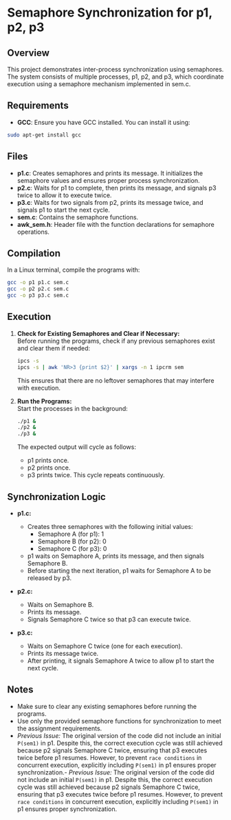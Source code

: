 # Semaphore Synchronization for p1, p2, p3

## Overview

This project demonstrates inter-process synchronization using semaphores. The system consists of multiple processes, p1, p2, and p3, which coordinate execution using a semaphore mechanism implemented in sem.c.

## Requirements

- **GCC**: Ensure you have GCC installed. You can install it using:

```bash
sudo apt-get install gcc
```

## Files

- **p1.c**: Creates semaphores and prints its message. It initializes the semaphore values and ensures proper process synchronization.
- **p2.c**: Waits for p1 to complete, then prints its message, and signals p3 twice to allow it to execute twice.
- **p3.c**: Waits for two signals from p2, prints its message twice, and signals p1 to start the next cycle.
- **sem.c**: Contains the semaphore functions.
- **awk\_sem.h**: Header file with the function declarations for semaphore operations.

## Compilation

In a Linux terminal, compile the programs with:

```bash
gcc -o p1 p1.c sem.c
gcc -o p2 p2.c sem.c
gcc -o p3 p3.c sem.c
```

## Execution

1. **Check for Existing Semaphores and Clear if Necessary:**\
   Before running the programs, check if any previous semaphores exist and clear them if needed:
   ```bash
   ipcs -s
   ipcs -s | awk 'NR>3 {print $2}' | xargs -n 1 ipcrm sem
   ```
   This ensures that there are no leftover semaphores that may interfere with execution.

2. **Run the Programs:**\
   Start the processes in the background:
   ```bash
   ./p1 &
   ./p2 &
   ./p3 &
   ```
   The expected output will cycle as follows:
   - p1 prints once.
   - p2 prints once.
   - p3 prints twice.
     This cycle repeats continuously.

## Synchronization Logic

- **p1.c:**

  - Creates three semaphores with the following initial values:
    - Semaphore A (for p1): 1
    - Semaphore B (for p2): 0
    - Semaphore C (for p3): 0
  - p1 waits on Semaphore A, prints its message, and then signals Semaphore B.
  - Before starting the next iteration, p1 waits for Semaphore A to be released by p3.

- **p2.c:**

  - Waits on Semaphore B.
  - Prints its message.
  - Signals Semaphore C twice so that p3 can execute twice.

- **p3.c:**

  - Waits on Semaphore C twice (one for each execution).
  - Prints its message twice.
  - After printing, it signals Semaphore A twice to allow p1 to start the next cycle.

## Notes

- Make sure to clear any existing semaphores before running the programs.
- Use only the provided semaphore functions for synchronization to meet the assignment requirements.
- *Previous Issue:* The original version of the code did not include an initial `P(sem1)` in p1. Despite this, the correct execution cycle was still achieved because p2 signals Semaphore C twice, ensuring that p3 executes twice before p1 resumes. However, to prevent `race conditions` in concurrent execution, explicitly including `P(sem1)` in p1 ensures proper synchronization.- *Previous Issue:* The original version of the code did not include an initial `P(sem1)` in p1. Despite this, the correct execution cycle was still achieved because p2 signals Semaphore C twice, ensuring that p3 executes twice before p1 resumes. However, to prevent `race conditions` in concurrent execution, explicitly including `P(sem1)` in p1 ensures proper synchronization.
